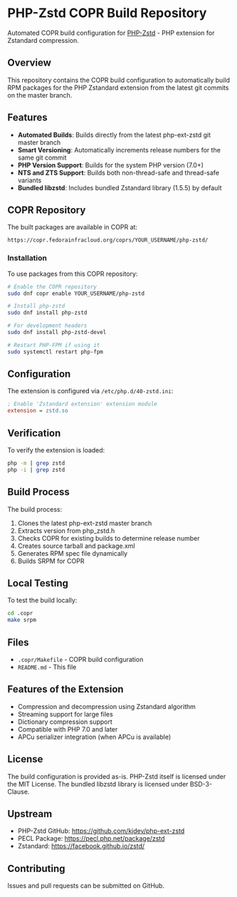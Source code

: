 # PHP-Zstd COPR Build Repository

Automated COPR build configuration for [PHP-Zstd](https://github.com/kjdev/php-ext-zstd) - PHP extension for Zstandard compression.

## Overview

This repository contains the COPR build configuration to automatically build RPM packages for the PHP Zstandard extension from the latest git commits on the master branch.

## Features

- **Automated Builds**: Builds directly from the latest php-ext-zstd git master branch
- **Smart Versioning**: Automatically increments release numbers for the same git commit
- **PHP Version Support**: Builds for the system PHP version (7.0+)
- **NTS and ZTS Support**: Builds both non-thread-safe and thread-safe variants
- **Bundled libzstd**: Includes bundled Zstandard library (1.5.5) by default

## COPR Repository

The built packages are available in COPR at:
```
https://copr.fedorainfracloud.org/coprs/YOUR_USERNAME/php-zstd/
```

### Installation

To use packages from this COPR repository:

```bash
# Enable the COPR repository
sudo dnf copr enable YOUR_USERNAME/php-zstd

# Install php-zstd
sudo dnf install php-zstd

# For development headers
sudo dnf install php-zstd-devel

# Restart PHP-FPM if using it
sudo systemctl restart php-fpm
```

## Configuration

The extension is configured via `/etc/php.d/40-zstd.ini`:
```ini
; Enable 'Zstandard extension' extension module
extension = zstd.so
```

## Verification

To verify the extension is loaded:
```bash
php -m | grep zstd
php -i | grep zstd
```

## Build Process

The build process:
1. Clones the latest php-ext-zstd master branch
2. Extracts version from php_zstd.h
3. Checks COPR for existing builds to determine release number
4. Creates source tarball and package.xml
5. Generates RPM spec file dynamically
6. Builds SRPM for COPR

## Local Testing

To test the build locally:
```bash
cd .copr
make srpm
```

## Files

- `.copr/Makefile` - COPR build configuration
- `README.md` - This file

## Features of the Extension

- Compression and decompression using Zstandard algorithm
- Streaming support for large files
- Dictionary compression support
- Compatible with PHP 7.0 and later
- APCu serializer integration (when APCu is available)

## License

The build configuration is provided as-is. PHP-Zstd itself is licensed under the MIT License.
The bundled libzstd library is licensed under BSD-3-Clause.

## Upstream

- PHP-Zstd GitHub: https://github.com/kjdev/php-ext-zstd
- PECL Package: https://pecl.php.net/package/zstd
- Zstandard: https://facebook.github.io/zstd/

## Contributing

Issues and pull requests can be submitted on GitHub.